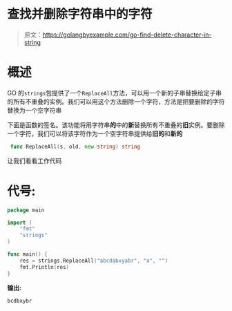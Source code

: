 # 查找并删除字符串中的字符

> 原文：<https://golangbyexample.com/go-find-delete-character-in-string>

# **概述**

GO 的`strings`包提供了一个`ReplaceAll`方法，可以用一个新的子串替换给定子串的所有不重叠的实例。我们可以用这个方法删除一个字符，方法是把要删除的字符替换为一个空字符串

下面是函数的签名。该功能将用字符串**的**中的**新**替换所有不重叠的**旧**实例。要删除一个字符，我们可以将该字符作为一个空字符串提供给**旧的**和**新的**

```go
 func ReplaceAll(s, old, new string) string
```

让我们看看工作代码

# **代号:**

```go
package main

import (
    "fmt"
    "strings"
)

func main() {
    res = strings.ReplaceAll("abcdabxyabr", "a", "")
    fmt.Println(res)
}
```

**输出:**

```go
bcdbxybr
```